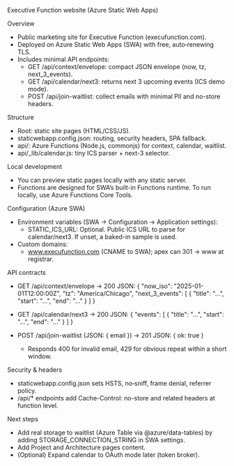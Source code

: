 Executive Function website (Azure Static Web Apps)

Overview
- Public marketing site for Executive Function (execufunction.com).
- Deployed on Azure Static Web Apps (SWA) with free, auto‑renewing TLS.
- Includes minimal API endpoints:
  - GET /api/context/envelope: compact JSON envelope (now, tz, next_3_events).
  - GET /api/calendar/next3: returns next 3 upcoming events (ICS demo mode).
  - POST /api/join-waitlist: collect emails with minimal PII and no-store headers.

Structure
- Root: static site pages (HTML/CSS/JS).
- staticwebapp.config.json: routing, security headers, SPA fallback.
- api/: Azure Functions (Node.js, commonjs) for context, calendar, waitlist.
- api/_lib/calendar.js: tiny ICS parser + next-3 selector.

Local development
- You can preview static pages locally with any static server.
- Functions are designed for SWA’s built-in Functions runtime. To run locally, use Azure Functions Core Tools.

Configuration (Azure SWA)
- Environment variables (SWA → Configuration → Application settings):
  - STATIC_ICS_URL: Optional. Public ICS URL to parse for calendar/next3. If unset, a baked-in sample is used.
- Custom domains:
  - www.execufunction.com (CNAME to SWA); apex can 301 → www at registrar.

API contracts
- GET /api/context/envelope → 200 JSON:
  {
    "now_iso": "2025-01-01T12:00:00Z",
    "tz": "America/Chicago",
    "next_3_events": [ { "title": "...", "start": "...", "end": "..." } ]
  }

- GET /api/calendar/next3 → 200 JSON:
  { "events": [ { "title": "...", "start": "...", "end": "..." } ] }

- POST /api/join-waitlist (JSON: { email }) → 201 JSON: { ok: true }
  - Responds 400 for invalid email, 429 for obvious repeat within a short window.

Security & headers
- staticwebapp.config.json sets HSTS, no‑sniff, frame denial, referrer policy.
- /api/* endpoints add Cache-Control: no-store and related headers at function level.

Next steps
- Add real storage to waitlist (Azure Table via @azure/data-tables) by adding STORAGE_CONNECTION_STRING in SWA settings.
- Add Project and Architecture pages content.
- (Optional) Expand calendar to OAuth mode later (token broker).

